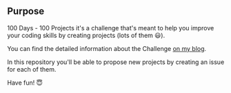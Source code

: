 ## Purpose

100 Days - 100 Projects it's a challenge that's meant to help you improve your coding skills by creating projects (lots of them :smiley:).

You can find the detailed information about the Challenge [on my blog](https://florin-pop.com/blog/2019/09/100-days-100-projects).

In this repository you'll be able to propose new projects by creating an issue for each of them.

Have fun! :innocent:
